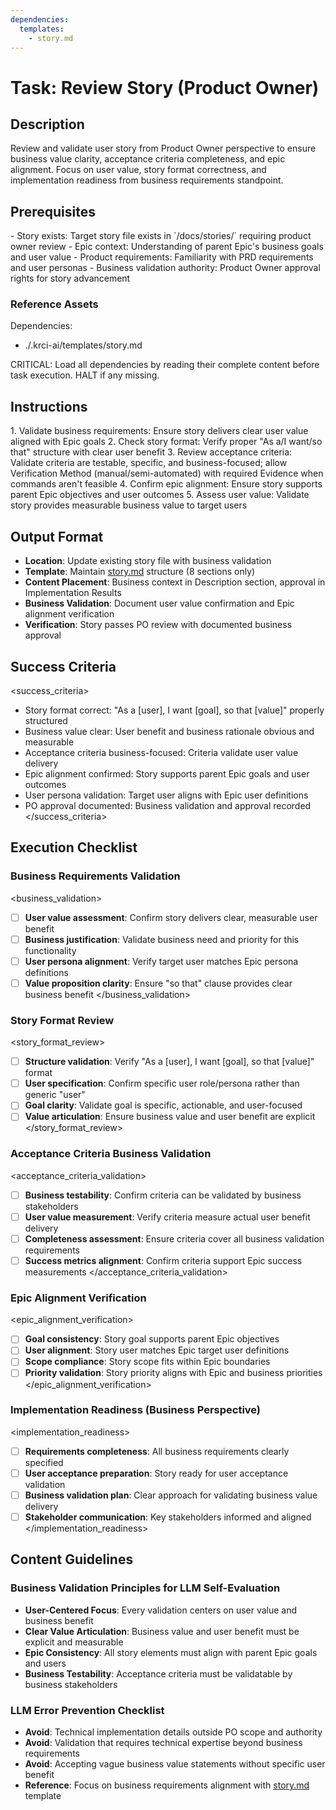 ```yaml
---
dependencies:
  templates:
    - story.md
---
```


# Task: Review Story (Product Owner)

## Description

Review and validate user story from Product Owner perspective to ensure business value clarity, acceptance criteria completeness, and epic alignment. Focus on user value, story format correctness, and implementation readiness from business requirements standpoint.

## Prerequisites

<prerequisites>
- Story exists: Target story file exists in `/docs/stories/` requiring product owner review
- Epic context: Understanding of parent Epic's business goals and user value
- Product requirements: Familiarity with PRD requirements and user personas
- Business validation authority: Product Owner approval rights for story advancement
</prerequisites>

### Reference Assets

Dependencies:

- ./.krci-ai/templates/story.md

CRITICAL: Load all dependencies by reading their complete content before task execution. HALT if any missing.

## Instructions

<instructions>
1. Validate business requirements: Ensure story delivers clear user value aligned with Epic goals
2. Check story format: Verify proper "As a/I want/so that" structure with clear user benefit
3. Review acceptance criteria: Validate criteria are testable, specific, and business-focused; allow Verification Method (manual/semi-automated) with required Evidence when commands aren't feasible
4. Confirm epic alignment: Ensure story supports parent Epic objectives and user outcomes
5. Assess user value: Validate story provides measurable business value to target users
</instructions>

## Output Format

- **Location**: Update existing story file with business validation
- **Template**: Maintain [story.md](./.krci-ai/templates/story.md) structure (8 sections only)
- **Content Placement**: Business context in Description section, approval in Implementation Results
- **Business Validation**: Document user value confirmation and Epic alignment verification
- **Verification**: Story passes PO review with documented business approval

## Success Criteria

<success_criteria>
- Story format correct: "As a [user], I want [goal], so that [value]" properly structured
- Business value clear: User benefit and business rationale obvious and measurable
- Acceptance criteria business-focused: Criteria validate user value delivery
- Epic alignment confirmed: Story supports parent Epic goals and user outcomes
- User persona validation: Target user aligns with Epic user definitions
- PO approval documented: Business validation and approval recorded
</success_criteria>

## Execution Checklist

### Business Requirements Validation

<business_validation>
- [ ] **User value assessment**: Confirm story delivers clear, measurable user benefit
- [ ] **Business justification**: Validate business need and priority for this functionality
- [ ] **User persona alignment**: Verify target user matches Epic persona definitions
- [ ] **Value proposition clarity**: Ensure "so that" clause provides clear business benefit
</business_validation>

### Story Format Review

<story_format_review>
- [ ] **Structure validation**: Verify "As a [user], I want [goal], so that [value]" format
- [ ] **User specification**: Confirm specific user role/persona rather than generic "user"
- [ ] **Goal clarity**: Validate goal is specific, actionable, and user-focused
- [ ] **Value articulation**: Ensure business value and user benefit are explicit
</story_format_review>

### Acceptance Criteria Business Validation

<acceptance_criteria_validation>
- [ ] **Business testability**: Confirm criteria can be validated by business stakeholders
- [ ] **User value measurement**: Verify criteria measure actual user benefit delivery
- [ ] **Completeness assessment**: Ensure criteria cover all business validation requirements
- [ ] **Success metrics alignment**: Confirm criteria support Epic success measurements
</acceptance_criteria_validation>

### Epic Alignment Verification

<epic_alignment_verification>
- [ ] **Goal consistency**: Story goal supports parent Epic objectives
- [ ] **User alignment**: Story user matches Epic target user definitions
- [ ] **Scope compliance**: Story scope fits within Epic boundaries
- [ ] **Priority validation**: Story priority aligns with Epic and business priorities
</epic_alignment_verification>

### Implementation Readiness (Business Perspective)

<implementation_readiness>
- [ ] **Requirements completeness**: All business requirements clearly specified
- [ ] **User acceptance preparation**: Story ready for user acceptance validation
- [ ] **Business validation plan**: Clear approach for validating business value delivery
- [ ] **Stakeholder communication**: Key stakeholders informed and aligned
</implementation_readiness>

## Content Guidelines

### Business Validation Principles for LLM Self-Evaluation

- **User-Centered Focus**: Every validation centers on user value and business benefit
- **Clear Value Articulation**: Business value and user benefit must be explicit and measurable
- **Epic Consistency**: All story elements must align with parent Epic goals and users
- **Business Testability**: Acceptance criteria must be validatable by business stakeholders

### LLM Error Prevention Checklist

- **Avoid**: Technical implementation details outside PO scope and authority
- **Avoid**: Validation that requires technical expertise beyond business requirements
- **Avoid**: Accepting vague business value statements without specific user benefit
- **Reference**: Focus on business requirements alignment with [story.md](./.krci-ai/templates/story.md) template
